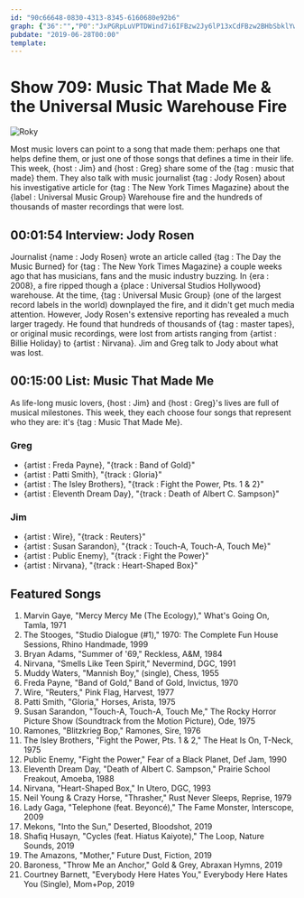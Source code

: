 ```yaml
---
id: "90c66648-0830-4313-8345-6160680e92b6"
graph: {"36":"","P0":"JxPGRpLuVPTDWind7i6IFBzw2Jy6lP13xCdFBzw2BHbSbklYw0M73Gwn1XuLhU2oAo1lDjg8cEOsvGyA"}
pubdate: "2019-06-28T00:00"
template: 
---
```






# Show 709: Music That Made Me & the Universal Music Warehouse Fire

![Roky](https://static.soundopinions.org/images/2019/musicmade.jpg)

Most music lovers can point to a song that made them: perhaps one that helps define them, or just one of those songs that defines a time in their life. This week, {host : Jim} and {host : Greg} share some of the {tag : music that made} them. They also talk with music journalist {tag : Jody Rosen} about his investigative article for {tag : The New York Times Magazine} about the {label : Universal Music Group} Warehouse fire and the hundreds of thousands of master recordings that were lost.



## 00:01:54 Interview: Jody Rosen

Journalist {name : Jody Rosen} wrote an article called {tag : The Day the Music Burned} for {tag : The New York Times Magazine} a couple weeks ago that has musicians, fans and the music industry buzzing. In {era : 2008}, a fire ripped though a {place : Universal Studios Hollywood} warehouse. At the time, {tag : Universal Music Group} (one of the largest record labels in the world) downplayed the fire, and it didn't get much media attention. However, Jody Rosen's extensive reporting has revealed a much larger tragedy. He found that hundreds of thousands of {tag : master tapes}, or original music recordings, were lost from artists ranging from {artist : Billie Holiday} to {artist : Nirvana}. Jim and Greg talk to Jody about what was lost.



## 00:15:00 List: Music That Made Me

As life-long music lovers, {host : Jim} and {host : Greg}'s lives are full of musical milestones. This week, they each choose four songs that represent who they are: it's {tag : Music That Made Me}.


### Greg

- {artist : Freda Payne}, "{track : Band of Gold}"
- {artist : Patti Smith}, "{track : Gloria}"
- {artist : The Isley Brothers}, "{track : Fight the Power, Pts. 1 & 2}"
- {artist : Eleventh Dream Day}, "{track : Death of Albert C. Sampson}"


### Jim

- {artist : Wire}, "{track : Reuters}"
- {artist : Susan Sarandon}, "{track : Touch-A, Touch-A, Touch Me}"
- {artist : Public Enemy}, "{track : Fight the Power}"
- {artist : Nirvana}, "{track : Heart-Shaped Box}"



## Featured Songs

1. Marvin Gaye, "Mercy Mercy Me (The Ecology)," What's Going On, Tamla, 1971
2. The Stooges, "Studio Dialogue (#1)," 1970: The Complete Fun House Sessions, Rhino Handmade, 1999
3. Bryan Adams, "Summer of '69," Reckless, A&M, 1984
4. Nirvana, "Smells Like Teen Spirit," Nevermind, DGC, 1991
5. Muddy Waters, "Mannish Boy," (single), Chess, 1955
6. Freda Payne, "Band of Gold," Band of Gold, Invictus, 1970
7. Wire, "Reuters," Pink Flag, Harvest, 1977
8. Patti Smith, "Gloria," Horses, Arista, 1975
9. Susan Sarandon, "Touch-A, Touch-A, Touch Me," The Rocky Horror Picture Show (Soundtrack from the Motion Picture), Ode, 1975
10. Ramones, "Blitzkrieg Bop," Ramones, Sire, 1976
11. The Isley Brothers, "Fight the Power, Pts. 1 & 2," The Heat Is On, T-Neck, 1975
12. Public Enemy, "Fight the Power," Fear of a Black Planet, Def Jam, 1990
13. Eleventh Dream Day, "Death of Albert C. Sampson," Prairie School Freakout, Amoeba, 1988
14. Nirvana, "Heart-Shaped Box," In Utero, DGC, 1993
15. Neil Young & Crazy Horse, "Thrasher," Rust Never Sleeps, Reprise, 1979
16. Lady Gaga, "Telephone (feat. Beyoncé)," The Fame Monster, Interscope, 2009
17. Mekons, "Into the Sun," Deserted, Bloodshot, 2019
18. Shafiq Husayn, "Cycles (feat. Hiatus Kaiyote)," The Loop, Nature Sounds, 2019
19. The Amazons, "Mother," Future Dust, Fiction, 2019
20. Baroness, "Throw Me an Anchor," Gold & Grey, Abraxan Hymns, 2019
21. Courtney Barnett, "Everybody Here Hates You," Everybody Here Hates You (Single), Mom+Pop, 2019